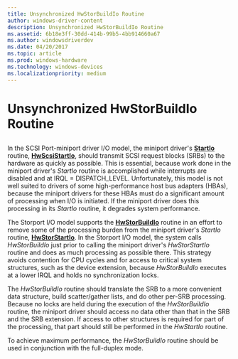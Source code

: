 ```yaml
---
title: Unsynchronized HwStorBuildIo Routine
author: windows-driver-content
description: Unsynchronized HwStorBuildIo Routine
ms.assetid: 6b18e3ff-30dd-414b-99b5-4bb914660a67
ms.author: windowsdriverdev
ms.date: 04/20/2017
ms.topic: article
ms.prod: windows-hardware
ms.technology: windows-devices
ms.localizationpriority: medium
---
```


# Unsynchronized HwStorBuildIo Routine


## <span id="ddk_unsynchronized_hwstorbuildio_routine_kg"></span><span id="DDK_UNSYNCHRONIZED_HWSTORBUILDIO_ROUTINE_KG"></span>


In the SCSI Port-miniport driver I/O model, the miniport driver's [**StartIo**](https://msdn.microsoft.com/library/windows/hardware/ff563858) routine, [**HwScsiStartIo**](https://msdn.microsoft.com/library/windows/hardware/ff557323), should transmit SCSI request blocks (SRBs) to the hardware as quickly as possible. This is essential, because work done in the miniport driver's *StartIo* routine is accomplished while interrupts are disabled and at IRQL = DISPATCH\_LEVEL. Unfortunately, this model is not well suited to drivers of some high-performance host bus adapters (HBAs), because the miniport drivers for these HBAs must do a significant amount of processing when I/O is initiated. If the miniport driver does this processing in its *StartIo* routine, it degrades system performance.

The Storport I/O model supports the [**HwStorBuildIo**](https://msdn.microsoft.com/library/windows/hardware/ff557369) routine in an effort to remove some of the processing burden from the miniport driver's *StartIo* routine, [**HwStorStartIo**](https://msdn.microsoft.com/library/windows/hardware/ff557423). In the Storport I/O model, the system calls *HwStorBuildIo* just prior to calling the miniport driver's *HwStorStartIo* routine and does as much processing as possible there. This strategy avoids contention for CPU cycles and for access to critical system structures, such as the device extension, because *HwStorBuildIo* executes at a lower IRQL and holds no synchronization locks.

The *HwStorBuildIo* routine should translate the SRB to a more convenient data structure, build scatter/gather lists, and do other per-SRB processing. Because no locks are held during the execution of the *HwStorBuildIo* routine, the miniport driver should access no data other than that in the SRB and the SRB extension. If access to other structures is required for part of the processing, that part should still be performed in the *HwStartIo* routine.

To achieve maximum performance, the *HwStorBuildIo* routine should be used in conjunction with the full-duplex mode.

 

 




